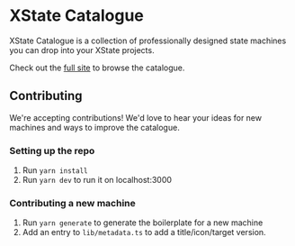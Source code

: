 # XState Catalogue

XState Catalogue is a collection of professionally designed state machines you can drop into your XState projects.

Check out the [full site](https://xstate-catalogue.com) to browse the catalogue.

## Contributing

We're accepting contributions! We'd love to hear your ideas for new machines and ways to improve the catalogue.

### Setting up the repo

1. Run `yarn install`
2. Run `yarn dev` to run it on localhost:3000

### Contributing a new machine

1. Run `yarn generate` to generate the boilerplate for a new machine
2. Add an entry to `lib/metadata.ts` to add a title/icon/target version.
